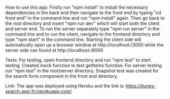 
How to use this app:
Firstly run "npm install" to install the necessary dependencies in the back end then
navigate to the front end by typing "cd front end" in the command line and run "npm install" again.
Then go back to the root directory and insert "npm run dev" which will start both the client and server end.
To run the server separately type "npm run server" in the command line and to run the client, navigate to the frontend 
directory and type "npm start" in the command line.
Starting the client side will automatically open up a broswer window at http://localhost:/3000 while the server side can 
found at http://localhost:/8000

Tests:
For testing, open frontend directory and run "npm test" to start testing.
Created mock function to test getItems function.
For server testing run "npm test" in the root/server directory.
Snapshot test was created for the search form component in the front end directory.

Link:
The app was deployed using Heroku and the link is:
https://itunes-search-app-fn.herokuapp.com/